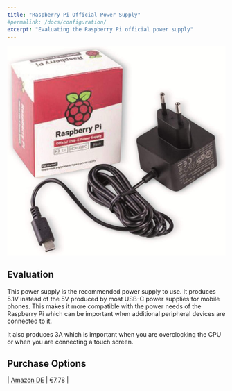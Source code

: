 ```yaml
---
title: "Raspberry Pi Official Power Supply"
#permalink: /docs/configuration/
excerpt: "Evaluating the Raspberry Pi official power supply"
---
```


![Raspberry Pi Official Power Supply](/assets/pictures/raspberry-pi-official-power-supply.jpg)

## Evaluation

This power supply is the recommended power supply to use. It produces 5.1V instead of the 5V produced by most USB-C power supplies for mobile phones. This makes it more compatible with the power needs of the Raspberry Pi which can be important when additional peripheral devices are connected to it.

It also produces 3A which is important when you are overclocking the CPU or when you are connecting a  touch screen.



## Purchase Options

| [Amazon DE](https://www.amazon.de/-/en/gp/product/B07TMPC9FG/) | €7.78 |

